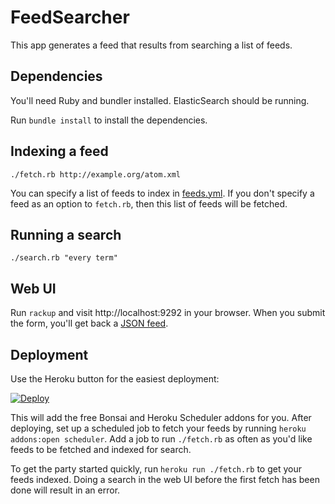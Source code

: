 # FeedSearcher

This app generates a feed that results from searching a list of feeds.

## Dependencies

You'll need Ruby and bundler installed.  ElasticSearch should be
running.

Run `bundle install` to install the dependencies.

## Indexing a feed

`./fetch.rb http://example.org/atom.xml`

You can specify a list of feeds to index in [feeds.yml](feeds.yml).  If
you don't specify a feed as an option to `fetch.rb`, then this list of
feeds will be fetched.

## Running a search

`./search.rb "every term"`

## Web UI

Run `rackup` and visit http://localhost:9292 in your browser.  When
you submit the form, you'll get back a [JSON feed](https://jsonfeed.org/).

## Deployment

Use the Heroku button for the easiest deployment:

[![Deploy](https://www.herokucdn.com/deploy/button.svg)](https://heroku.com/deploy)

This will add the free Bonsai and Heroku Scheduler addons for you.
After deploying, set up a scheduled job to fetch your feeds by running
`heroku addons:open scheduler`.  Add a job to run `./fetch.rb` as often as
you'd like feeds to be fetched and indexed for search.

To get the party started quickly, run `heroku run ./fetch.rb` to get
your feeds indexed.  Doing a search in the web UI before the first fetch
has been done will result in an error.

